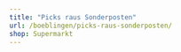 ```yaml
---
title: "Picks raus Sonderposten"
url: /boeblingen/picks-raus-sonderposten/
shop: Supermarkt
---
```


